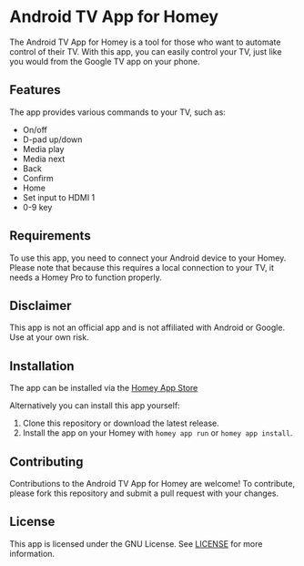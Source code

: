 # Android TV App for Homey
The Android TV App for Homey is a tool for those who want to automate control of their TV. With this app, you can easily control your TV, just like you would from the Google TV app on your phone.

## Features
The app provides various commands to your TV, such as:

- On/off
- D-pad up/down
- Media play
- Media next
- Back
- Confirm
- Home
- Set input to HDMI 1
- 0-9 key

## Requirements
To use this app, you need to connect your Android device to your Homey. Please note that because this requires a local connection to your TV, it needs a Homey Pro to function properly.

## Disclaimer
This app is not an official app and is not affiliated with Android or Google. Use at your own risk.

## Installation
The app can be installed via the [Homey App Store](https://homey.app/en-gb/app/codes.lucasvdh.android-tv/)

Alternatively you can install this app yourself:
1. Clone this repository or download the latest release.
2. Install the app on your Homey with `homey app run` or `homey app install`.

## Contributing
Contributions to the Android TV App for Homey are welcome! To contribute, please fork this repository and submit a pull request with your changes.

## License
This app is licensed under the GNU License. See [LICENSE](LICENSE) for more information.
